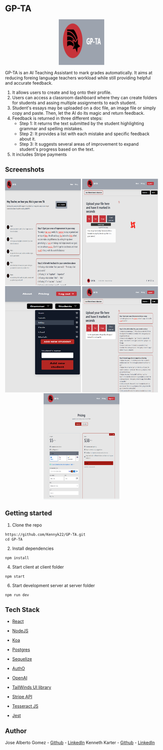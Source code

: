 # GP-TA


<p align="center">
  <img src="Images/LOGO.png" width="150" height="150"/>
</p>

GP-TA is an AI Teaching Assistant to mark grades automatically. It aims at reducing foreing language teachers workload while still providing helpful and accurate feedback.


1. It allows users to create and log onto their profile. 
2. Users can access a classroom dashboard where they can create folders for students and assing multiple assignments to each student. 
3. Student's essays may be uploaded on a doc file, an image file or simply copy and paste. Then, let the AI do its magic and return feedback.
4. Feedback is returned in three different steps:
      - Step 1: It returns the text submitted by the student highlighting grammar and spelling mistakes.
      - Step 2: It provides a list with each mistake and specific feedback about it.
      - Step 3: It suggests several areas of improvement to expand student's progress based on the text. 
 5. It includes Stripe payments 


## Screenshots

<p align="center">
  <img src="Images/Landing.png" width="250" height="350"/>
  <img src="Images/loading.png" width="250" height="350"/>
  <img src="Images/StudentList.png" width="250" height="350"/>
  <img src="Images/Feedback.png" width="250" height="350"/>
  <img src="Images/Payments.png" width="250" height="350"/>

</p>


## Getting started

1. Clone the repo

```
https://github.com/Kennyk22/GP-TA.git
cd GP-TA
```

2. Install dependencies
```
npm install
```
4. Start client at client folder

```
npm start

```
6. Start development server at server folder
```
npm run dev

```
## Tech Stack

* [React](https://reactjs.org/)
* [NodeJS](https://nodejs.org/en/)
* [Koa](https://koajs.com/)
* [Postgres](https://www.postgresql.org/)
* [Sequelize](https://sequelize.org/)

* [AuthO](https://auth0.com/)
* [OpenAI](https://openai.com/api/)

* [TailWinds UI library](https://tailwindcss.com/)
* [Stripe API](https://stripe.com/)
* [Tesseract JS](https://tesseract.projectnaptha.com/)

* [Jest](https://jestjs.io/)



## Author
Jose Alberto Gomez - [Github](https://github.com/Josequesada9393) - [LinkedIn](https://www.linkedin.com/in/jose-alberto-gomez/)
Kenneth Karter - [Github](https://github.com/Kennyk22) - [LinkedIn](https://www.linkedin.com/in/kenneth-karter-253a89265/)
